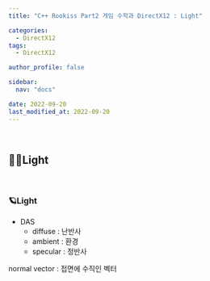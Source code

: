 ```yaml
---
title: "C++ Rookiss Part2 게임 수학과 DirectX12 : Light"

categories:
  - DirectX12
tags:
  - DirectX12

author_profile: false

sidebar:
  nav: "docs"

date: 2022-09-20
last_modified_at: 2022-09-20
---
```


<br>


## 🙇‍♀️Light


<br>


### 🪐Light

* DAS
    * diffuse : 난반사
    * ambient : 환경
    * specular : 정반사

normal vector : 접면에 수직인 벡터
